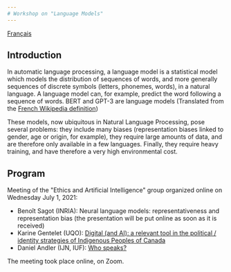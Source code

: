 ```yaml
---
# Workshop on "Language Models"
---
```

[Français](../modeles.md)


## Introduction
In automatic language processing, a language model is a statistical model which models the distribution of sequences of words, and more generally sequences of discrete symbols (letters, phonemes, words), in a natural language. A language model can, for example, predict the word following a sequence of words. BERT and GPT-3 are language models (Translated from the [French Wikipedia definition](https://fr.wikipedia.org/wiki/Mod%C3%A8le_de_langage))

These models, now ubiquitous in Natural Language Processing, pose several problems: they include many biases (representation biases linked to gender, age or origin, for example), they require large amounts of data, and are therefore only available in a few languages. Finally, they require heavy training, and have therefore a very high environmental cost.

## Program
Meeting of the "Ethics and Artificial Intelligence" group organized online on Wednesday July 1, 2021:

* Benoît Sagot (INRIA): Neural language models: representativeness and representation bias (the presentation will be put online as soon as it is received)
* Karine Gentelet (UQO): [Digital (and AI): a relevant tool in the political / identity strategies of Indigenous Peoples of Canada](https://ais-initiative.github.io/gentelet-modeles.pdf )
* Daniel Andler (IJN, IUF): [Who speaks?](https://ais-initiative.github.io/andler-gpt3.pdf)

The meeting took place online, on Zoom.
